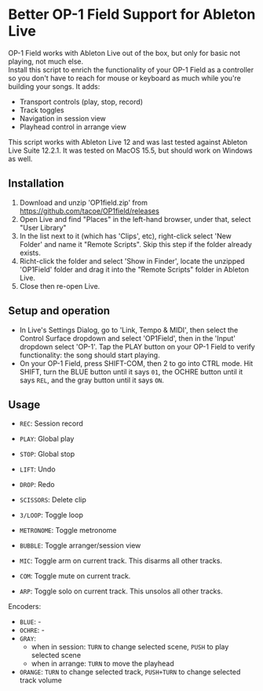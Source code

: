 # Better OP-1 Field Support for Ableton Live
OP-1 Field works with Ableton Live out of the box, but only for basic not playing, not much else.  
Install this script to enrich the functionality of your OP-1 Field as a controller so you don't have to reach for mouse or keyboard as much while you're building your songs. It adds:
* Transport controls (play, stop, record)
* Track toggles
* Navigation in session view
* Playhead control in arrange view

This script works with Ableton Live 12 and was last tested against Ableton Live Suite 12.2.1. It was tested on MacOS 15.5, but should work on Windows as well.

## Installation
1. Download and unzip 'OP1field.zip' from https://github.com/tacoe/OP1field/releases
2. Open Live and find "Places" in the left-hand browser, under that, select "User Library"
3. In the list next to it (which has 'Clips', etc), right-click select 'New Folder' and name it "Remote Scripts". Skip this step if the folder already exists.
4. Richt-click the folder and select 'Show in Finder', locate the unzipped 'OP1Field' folder and drag it into the "Remote Scripts" folder in Ableton Live.
5. Close then re-open Live.

## Setup and operation
* In Live's Settings Dialog, go to 'Link, Tempo & MIDI', then select the Control Surface dropdown and select 'OP1Field', then in the 'Input' dropdown select 'OP-1'. Tap the PLAY button on your OP-1 Field to verify functionality: the song should start playing.
* On your OP-1 Field, press SHIFT-COM, then 2 to go into CTRL mode. Hit SHIFT, turn the BLUE button until it says `01`, the OCHRE button until it says `REL`, and the gray button until it says `ON`.

## Usage
* `REC`: Session record
* `PLAY`: Global play
* `STOP`: Global stop

* `LIFT`: Undo
* `DROP`: Redo
* `SCISSORS`: Delete clip

* `3/LOOP`: Toggle loop
* `METRONOME`: Toggle metronome
* `BUBBLE`: Toggle arranger/session view

* `MIC`: Toggle arm on current track. This disarms all other tracks.
* `COM`: Toggle mute on current track. 
* `ARP`: Toggle solo on current track. This unsolos all other tracks.

Encoders:
* `BLUE`: -
* `OCHRE`: -
* `GRAY`: 
  * when in session: `TURN` to change selected scene, `PUSH` to play selected scene 
  * when in arrange: `TURN` to move the playhead
* `ORANGE`: `TURN` to change selected track, `PUSH+TURN` to change selected track volume
